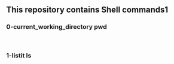 <h2>This repository contains Shell commands1</h2>
<h3> 0-current_working_directory  pwd</h3><br>
<h3> 1-listit ls </h3>